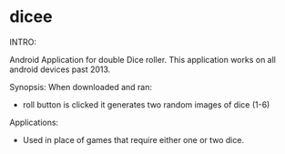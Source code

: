 # dicee

INTRO:

Android Application for double Dice roller.
This application works on all android devices past 2013.

Synopsis:
When downloaded and ran: 
- roll button is clicked it generates two random images of dice (1-6)

Applications:
- Used in place of games that require either one or two dice.

